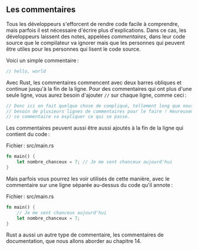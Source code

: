 <!--
## Comments
-->

## Les commentaires

<!--
All programmers strive to make their code easy to understand, but sometimes
extra explanation is warranted. In these cases, programmers leave notes, or
*comments*, in their source code that the compiler will ignore but people
reading the source code may find useful.
-->

Tous les développeurs s'efforcent de rendre code facile à comprendre, mais
parfois il est nécessaire d'écrire plus d'explications. Dans ce cas, les
développeurs laissent des notes, appelées *commentaires*, dans leur code source
que le compilateur va ignorer mais que les personnes qui peuvent être utiles
pour les personnes qui lisent le code source.

<!--
Here’s a simple comment:
-->

Voici un simple commentaire :

```rust
// hello, world
```

<!--
In Rust, comments must start with two slashes and continue until the end of the
line. For comments that extend beyond a single line, you’ll need to include
`//` on each line, like this:
-->

Avec Rust, les commentaires commencent avec deux barres obliques et continue
jusqu'à la fin de la ligne. Pour des commentaires qui ont plus d'une seule
ligne, vous aurez besoin d'ajouter `//` sur chaque ligne, comme ceci :

<!--
```rust
// So we’re doing something complicated here, long enough that we need
// multiple lines of comments to do it! Whew! Hopefully, this comment will
// explain what’s going on.
```
-->

```rust
// Donc ici on fait quelque chose de compliqué, tellement long que nous avons
// besoin de plusieurs lignes de commentaires pour le faire ! Heureusement,
// ce commentaire va expliquer ce qui se passe.
```

<!--
Comments can also be placed at the end of lines containing code:
-->

Les commentaires peuvent aussi être aussi ajoutés à la fin de la ligne qui
contient du code :

<!--
<span class="filename">Filename: src/main.rs</span>
-->

<span class="filename">Fichier : src/main.rs</span>

<!--
```rust
fn main() {
    let lucky_number = 7; // I’m feeling lucky today
}
```
-->

```rust
fn main() {
    let nombre_chanceux = 7; // Je me sent chanceux aujourd'hui
}
```

<!--
But you’ll more often see them used in this format, with the comment on a
separate line above the code it’s annotating:
-->

Mais parfois vous pourrez les voir utilisés de cette manière, avec le
commentaire sur une ligne séparée au-dessus du code qu'il annote :

<!--
<span class="filename">Filename: src/main.rs</span>
-->

<span class="filename">Fichier : src/main.rs</span>

<!--
```rust
fn main() {
    // I’m feeling lucky today
    let lucky_number = 7;
}
```
-->

```rust
fn main() {
    // Je me sent chanceux aujourd'hui
    let nombre_chanceux = 7;
}
```

<!--
Rust also has another kind of comment, documentation comments, which we’ll
discuss in the “Publishing a Crate to Crates.io” section of Chapter 14.
-->

Rust a aussi un autre type de commentaire, les commentaires de documentation,
que nous allons aborder au chapitre 14.
